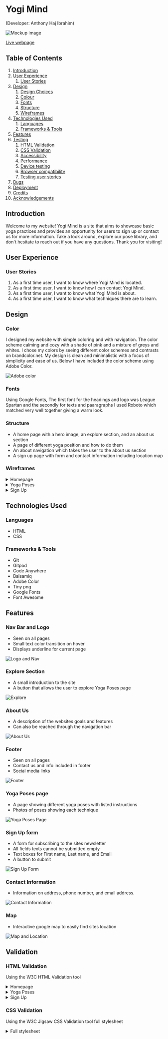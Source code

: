 # Yogi Mind

(Developer: Anthony Haj Ibrahim)

![Mockup image](docs/validation/mock-up.png)

[Live webpage](https://anthonyhaj.github.io/yogi-mind-MS1/)

## Table of Contents

1. [Introduction](#introduction)
2. [User Experience](#user-experience)
    1. [User Stories](#user-stories)
3. [Design](#design)
    1. [Design Choices](#design-choices)
    2. [Colour](#colours)
    3. [Fonts](#fonts)
    4. [Structure](#structure)
    5. [Wireframes](#wireframes)
4. [Technologies Used](#technologies-used)
    1. [Languages](#languages)
    2. [Frameworks & Tools](#frameworks-&-tools)
5. [Features](#features)
6. [Testing](#validation)
    1. [HTML Validation](#HTML-validation)
    2. [CSS Validation](#CSS-validation)
    3. [Accessibility](#accessibility)
    4. [Performance](#performance)
    5. [Device testing](#performing-tests-on-various-devices)
    6. [Browser compatibility](#browser-compatability)
    7. [Testing user stories](#testing-user-stories)
8. [Bugs](#Bugs)
9. [Deployment](#deployment)
10. [Credits](#credits)
11. [Acknowledgements](#acknowledgements)

## Introduction

Welcome to my website! Yogi Mind is a site that aims to showcase basic yoga practices and provides an opportunity for users to sign up or contact us for more information. Take a look around, explore our pose library, and don't hesitate to reach out if you have any questions. Thank you for visiting!

## User Experience

### User Stories
1. As a first time user, I want to know where Yogi Mind is located.
2. As a first time user, I want to know how I can contact Yogi Mind.
3. As a first time user, I want to know what Yogi Mind is about.
4. As a first time user, I want to know what techniques there are to learn.

## Design

### Color
I designed my website with simple coloring and with navigation. The color scheme calming and cozy with a shade of pink and a mixture of greys and whites. I chose my colors by seeing different color schemes and contrasts on brandcolor.net. My design is clean and minimalistic with a focus of simplicity and ease of us. Below I have included the color scheme using Adobe Color.

![Adobe color](docs/site-features/adobe-color.png)

### Fonts
Using Google Fonts, The first font for the headings and logo was League Spartan and the secondly for texts and paaragraphs I used Roboto which matched very well together giving a warm look.

### Structure
- A home page with a hero image, an explore section, and an about us section
- A page of different yoga position and how to do them
- An about navigation which takes the user to the about us section
- A sign up page with form and contact information including location map

### Wireframes 

<details><summary>Homepage</summary>
<img src="docs/wireframes/index-html.png">
<img src="docs/wireframes/index-tablet.png">
<img src="docs/wireframes/index-mobile.png">
</details>
<details><summary>Yoga Poses</summary>
<img src="docs/wireframes/yoga-poses.png">
<img src="docs/wireframes/yoga-poses-tablet.png">
<img src="docs/wireframes/yoga-poses-mobile.png">
</details>
<details><summary>Sign Up</summary>
<img src="docs/wireframes/sign-up.png">
<img src="docs/wireframes/sign-up-tablet.png">
<img src="docs/wireframes/sign-up-mobile.png">
</details>

## Technologies Used

### Languages
- HTML
- CSS

### Frameworks & Tools
- Git
- Gitpod
- Code Anywhere
- Balsamiq
- Adobe Color
- Tiny png
- Google Fonts
- Font Awesome

## Features

### Nav Bar and Logo
- Seen on all pages
- Small text color transition on hover
- Displays underline for current page

![Logo and Nav](docs/site-features/nav-bar.png)

### Explore Section
- A small introduction to the site
- A button that allows the user to explore Yoga Poses page

![Explore](docs/site-features/explore.png)

### About Us 
- A description of the websites goals and features
- Can also be reached through the navigation bar

![About Us](docs/site-features/about-us.png)

### Footer
- Seen on all pages 
- Contact us and info included in footer
- Social media links 

![Footer](docs/site-features/footer.png)

### Yoga Poses page
- A page showing different yoga poses with listed instructions 
- Photos of poses showing each technique

![Yoga Poses Page](docs/site-features/yoga-poses.png)

### Sign Up form 
- A form for subscribing to the sites newsletter
- All fields texts cannot be submitted empty
- Text boxes for First name, Last name, and Email
- A button to submit

![Sign Up Form](docs/site-features/form.png)

### Contact Information
- Information on address, phone number, and email address.

![Contact Information](docs/site-features/contact.png)

### Map
- Interactive google map to easily find sites location

![Map and Location](docs/site-features/map.png)

## Validation

### HTML Validation
Using the W3C HTML Validation tool
<details><summary>Homepage</summary>
<img src="docs/validation/html-validator-index.png">
</details>
<details><summary>Yoga Poses</summary>
<img src="docs/validation/html-validator-yoga-poses.png">
</details>
<details><summary>Sign Up</summary>
<img src="docs/validation/html-validator-sign-up.png">
</details>

### CSS Validation
Using the W3C Jigsaw CSS Validation tool full stylesheet
<details><summary>Full stylesheet</summary>
<img src="docs/validation/css-validator.png">
<details><summary>Full repo</summary>
<img src="docs/validation/css-validator-2.png">

### Accessibility 
Using Wave web accessibility tool. All pages pass with no errors besides contrast errors
<details><summary>Homepage</summary>
<img src="docs/validation/wave-index.png">
</details>
<details><summary>Yoga Poses</summary>
<img src="docs/validation/wave-yoga-poses.png">
</details>
<details><summary>Sign Up</summary>
<img src="docs/validation/wave-sign-up.png">
</details>

### Performance
Using lighthouse on google devoloper tools, 
<details><summary>Homepage</summary>
<img src="docs/validation/lighthouse-index.png">
</details>
<details><summary>Yoga Poses</summary>
<img src="docs/validation/lighthouse-yoga.png">
</details>
<details><summary>Sign Up</summary>
<img src="docs/validation/lighthouse-sign-up.png">
</details>

### Device Testing
I have tested on multiple devices including small devices and responsiveness is working very well. The devices i have tested are:
- Lenovo Thinkpad (PC)
- iPad Mini
- iPhone X
- iPhone 7
- iPhone 12 Pro
All links and pages respond very well, I have also tested all devices on google developer tools.

### Browser Compatability 
- Tested on Google Chrome
- Tested on Firefox
- Tested on Microsoft Edge
All browsers respond well. All fonts, links, and images work as expected.

### Testing User Stories

1. As a first time user, I would like to know how to locate Yogi Mind

- From the Homepage, click on the sign up page to locate the map.
- Additional information of location address can be found above the map.
**Tested on all devices, works as expected**
<details><summary>Map</summary>
<img src="docs/testing/map-test.png">
</details>

2. As a first time user, I would like to know how i can contact Yogi Mind.

- From the Homepage, click on the sign up page to locate Contact Information.
- Contact Information including the email and phone number are also found in the footer.
**Tested on all devices, works as expected**
<details><summary>Contact</summary>
<img src="docs/testing/contact-test.png">
</details>

3. As a first time user, I would like to know what Yogi Mind is about.

- From any page on the website the About navigation link will redirect the user to the About Us section which is located on the Homepage.
- Also within the About Us section is a button for users who would like to subscribe to the newsletter.
**Tested on all devices, works as expected**
<details><summary>About Us</summary>
<img src="docs/testing/contact-test.png">
<img src="docs/testing/contact-test-2.png">
</details>

4. As a first time user, I would like to know what techniques there are to learn.

- From the navigation menu clicking on Yoga Poses will direct the user to images and instructions on different yoga poses.
- Yoga Poses page can also be accessed from the Homepage as there is an explore button.
**Tested on all devices, works as expected**
 <details><summary>Yoga Poses</summary>
<img src="docs/testing/poses-test.png">
<img src="docs/testing/poses-test-2.png">
</details>

## Bugs

1. Navigation bar gets distorted on smaller screens
- Fix: Added a media query for medium and small screen adjuststing the font size and navigation margin

2. .current for my anchor tags was only showing on Home anchor on other pages
- Fix: Made sure my navigation a elements had the correct current class for each page

3. Column for on form box would only display in a row horizontally
- Fix: Changed display to flex column

4. Map was too wide on sign up page
- Fix: Adjusted the values on the embedded google maps href

## Deployment

1. The site was deployed to GitHub pages. This is how:
2. In the GitHub repository, navigate to the Settings tab and into pages
3. From the pages section, under build and deployment i choose my main root branch
4. Once the master branch has been selected, refresh the page and it will appear as a link at the top of the pages section of settings.

## Credits

### Content

1. Social media icons were taken from fontawesome.com

### Media

- All photos on Yogi Mind are credited to [Alexy Almond](https://www.pexels.com/@alexy-almond/)

### Code
- Code of footer social media links and hero section inpired by the CI Love Running project.


## Acknowledgements
- I would like to credit Ana Runje for a great readme template.
- I would like to thank Code Institute for a wonderful learning experience.
- I would also like to thank my mentor Mo Shami for guiding me through this project.

  






